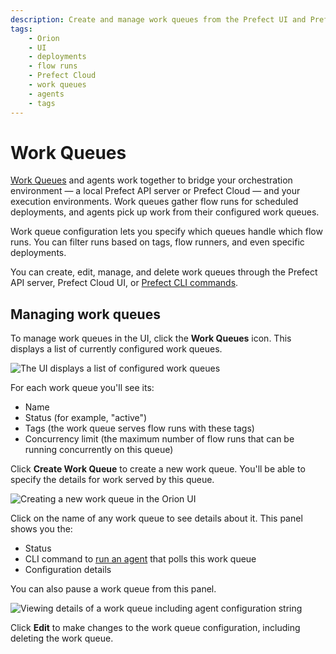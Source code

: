 ```yaml
---
description: Create and manage work queues from the Prefect UI and Prefect Cloud.
tags:
    - Orion
    - UI
    - deployments
    - flow runs
    - Prefect Cloud
    - work queues
    - agents
    - tags
---
```


# Work Queues

[Work Queues](/concepts/work-queues/) and agents work together to bridge your orchestration environment &mdash; a local Prefect API server or Prefect Cloud &mdash; and your execution environments. Work queues gather flow runs for scheduled deployments, and agents pick up work from their configured work queues.

Work queue configuration lets you specify which queues handle which flow runs. You can filter runs based on tags, flow runners, and even specific deployments.

You can create, edit, manage, and delete work queues through the Prefect API server, Prefect Cloud UI, or [Prefect CLI commands](/concepts/work-queues/#work-queue-configuration).

## Managing work queues

To manage work queues in the UI, click the **Work Queues** icon. This displays a list of currently configured work queues.

![The UI displays a list of configured work queues](/img/ui/work-queue-list.png)

For each work queue you'll see its:

- Name
- Status (for example, "active")
- Tags (the work queue serves flow runs with these tags)
- Concurrency limit (the maximum number of flow runs that can be running concurrently on this queue)

Click **Create Work Queue** to create a new work queue. You'll be able to specify the details for work served by this queue.

![Creating a new work queue in the Orion UI](/img/ui/work-queue-create.png)

Click on the name of any work queue to see details about it. This panel shows you the:

- Status
- CLI command to [run an agent](/concepts/work-queues/#agent-overview) that polls this work queue
- Configuration details

You can also pause a work queue from this panel.

![Viewing details of a work queue including agent configuration string](/img/ui/work-queue-details.png)

Click **Edit** to make changes to the work queue configuration, including deleting the work queue.